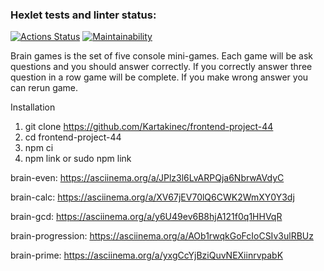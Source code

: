### Hexlet tests and linter status:
[![Actions Status](https://github.com/Kartakinec/frontend-project-44/actions/workflows/hexlet-check.yml/badge.svg)](https://github.com/Kartakinec/frontend-project-44/actions)
[![Maintainability](https://api.codeclimate.com/v1/badges/fdc26fa9b75b286a009e/maintainability)](https://codeclimate.com/github/Kartakinec/frontend-project-44/maintainability)

Brain games is the set of five console mini-games. Each game will be ask questions and you should answer correctly. If you correctly answer three question in a row game will be complete. If you make wrong answer you can rerun game.

Installation
1) git clone https://github.com/Kartakinec/frontend-project-44
2) cd frontend-project-44
3) npm ci
4) npm link or sudo npm link

brain-even:
https://asciinema.org/a/JPlz3l6LvARPQja6NbrwAVdyC

brain-calc:
https://asciinema.org/a/XV67jEV70lQ6CWK2WmXY0Y3dj

brain-gcd:
https://asciinema.org/a/y6U49ev6B8hjA121f0q1HHVqR

brain-progression:
https://asciinema.org/a/AOb1rwqkGoFcIoCSIv3ulRBUz

brain-prime:
https://asciinema.org/a/yxgCcYjBziQuvNEXiinrvpabK
